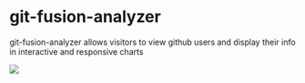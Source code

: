 # git-fusion-analyzer
git-fusion-analyzer allows visitors to view github users and display their info in interactive and responsive charts 

<a href="https://imgflip.com/gif/54kq46"><img src="https://imgflip.com/embed/54kq46" /></a>
